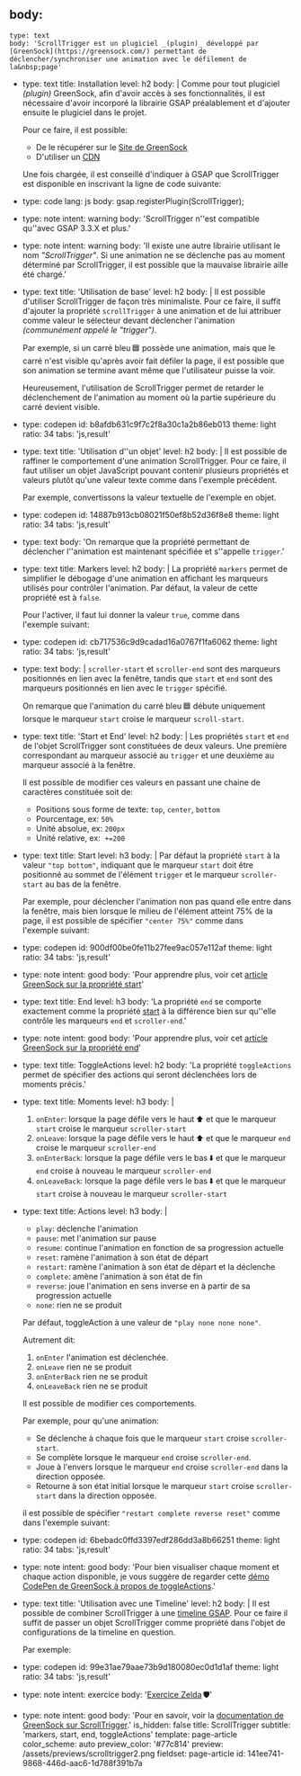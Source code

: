 body:
  -
    type: text
    body: 'ScrollTrigger est un plugiciel _(plugin)_ développé par [GreenSock](https://greensock.com/) permettant de déclencher/synchroniser une animation avec le défilement de la&nbsp;page'
  -
    type: text
    title: Installation
    level: h2
    body: |
      Comme pour tout plugiciel _(plugin)_ GreenSock, afin d'avoir accès à ses fonctionnalités, il est nécessaire d'avoir incorporé la librairie GSAP préalablement et d'ajouter ensuite le plugiciel dans le&nbsp;projet.
      
      Pour ce faire, il est&nbsp;possible:
      
      - De le récupérer sur le [Site de GreenSock](https://greensock.com/docs/v3/Installation?checked=core,scrollTrigger#modules)
      - D'utiliser un [CDN](https://cdnjs.com/libraries/gsap)
      
      Une fois chargée, il est conseillé d'indiquer à GSAP que ScrollTrigger est disponible en inscrivant la ligne de code&nbsp;suivante:
  -
    type: code
    lang: js
    body: gsap.registerPlugin(ScrollTrigger);
  -
    type: note
    intent: warning
    body: 'ScrollTrigger n''est compatible qu''avec GSAP 3.3.X et&nbsp;plus.'
  -
    type: note
    intent: warning
    body: 'Il existe une autre librairie utilisant le nom _"ScrollTrigger"_. Si une animation ne se déclenche pas au moment déterminé par ScrollTrigger, il est possible que la mauvaise librairie aille été&nbsp;chargé.'
  -
    type: text
    title: 'Utilisation de base'
    level: h2
    body: |
      Il est possible d'utiliser ScrollTrigger de façon très minimaliste. Pour ce faire, il suffit d'ajouter la propriété `scrollTrigger` à une animation et de lui attribuer comme valeur le sélecteur devant déclencher l'animation _(communément appelé le&nbsp;"trigger")_.
      
      Par exemple, si un carré bleu&thinsp;🟦  possède une animation, mais que le carré n'est visible qu'après avoir fait défiler la page, il est possible que son animation se termine avant même que l'utilisateur puisse la&nbsp;voir. 
      
      Heureusement, l'utilisation de ScrollTrigger permet de retarder le déclenchement de l'animation au moment où la partie supérieure du carré devient&nbsp;visible.
  -
    type: codepen
    id: b8afdb631c9f7c2f8a30c1a2b86eb013
    theme: light
    ratio: 34
    tabs: 'js,result'
  -
    type: text
    title: 'Utilisation d''un objet'
    level: h2
    body: |
      Il est possible de raffiner le comportement d'une animation ScrollTrigger. Pour ce faire, il faut utiliser un objet JavaScript pouvant contenir plusieurs propriétés et valeurs plutôt qu'une valeur texte comme dans l'exemple&nbsp;précédent.
      
      Par exemple, convertissons la valeur textuelle de l'exemple en&nbsp;objet.
  -
    type: codepen
    id: 14887b913cb08021f50ef8b52d36f8e8
    theme: light
    ratio: 34
    tabs: 'js,result'
  -
    type: text
    body: 'On remarque que la propriété permettant de déclencher l''animation est maintenant spécifiée et s''appelle&nbsp;`trigger`.'
  -
    type: text
    title: Markers
    level: h2
    body: |
      La propriété `markers` permet de simplifier le débogage d'une animation en affichant les marqueurs utilisés pour contrôler l'animation. Par défaut, la valeur de cette propriété est à&nbsp;`false`. 
      
      Pour l'activer, il faut lui donner la valeur `true`, comme dans l'exemple&nbsp;suivant:
  -
    type: codepen
    id: cb717536c9d9cadad16a0767f1fa6062
    theme: light
    ratio: 34
    tabs: 'js,result'
  -
    type: text
    body: |
      `scroller-start` et `scroller-end` sont des marqueurs positionnés en lien avec la fenêtre, tandis que `start` et `end` sont des marqueurs positionnés en lien avec le `trigger`&nbsp;spécifié.  
      
      On remarque que l'animation du carré bleu&thinsp;🟦 débute uniquement lorsque le marqueur `start` croise le marqueur&nbsp;`scroll-start`.
  -
    type: text
    title: 'Start et End'
    level: h2
    body: |
      Les propriétés `start` et `end` de l'objet ScrollTrigger sont constituées de deux valeurs. Une première correspondant au marqueur associé au `trigger` et une deuxième au marqueur associé à la fenêtre. 
      
      Il est possible de modifier ces valeurs en passant une chaine de caractères constituée soit de:
      
      - Positions sous forme de texte: `top`, `center`,&nbsp;`bottom`
      - Pourcentage, ex:&nbsp;`50%`
      - Unité absolue, ex:&nbsp;`200px`
      - Unité relative, ex:&nbsp; `+=200`
  -
    type: text
    title: Start
    level: h3
    body: |
      Par défaut la propriété `start` à la valeur `"top bottom"`, indiquant que le marqueur `start` doit être positionné au sommet de l'élément `trigger` et le marqueur `scroller-start`  au bas de la&nbsp;fenêtre.
      
      Par exemple, pour déclencher l'animation non pas quand elle entre dans la fenêtre, mais bien lorsque le milieu de l'élément atteint 75% de la page, il est possible de spécifier `"center 75%"` comme dans l'exemple&nbsp;suivant:
  -
    type: codepen
    id: 900df00be0fe11b27fee9ac057e112af
    theme: light
    ratio: 34
    tabs: 'js,result'
  -
    type: note
    intent: good
    body: 'Pour apprendre plus, voir cet [article GreenSock sur la propriété start](https://greensock.com/docs/v3/Plugins/ScrollTrigger/start)'
  -
    type: text
    title: End
    level: h3
    body: 'La propriété `end` se comporte exactement comme la propriété [start](#start) à la différence bien sur qu''elle contrôle les marqueurs `end` et `scroller-end`.'
  -
    type: note
    intent: good
    body: 'Pour apprendre plus, voir cet [article GreenSock sur la propriété end](https://greensock.com/docs/v3/Plugins/ScrollTrigger/end)'
  -
    type: text
    title: ToggleActions
    level: h2
    body: 'La propriété `toggleActions` permet de spécifier des actions qui seront déclenchées lors de moments&nbsp;précis.'
  -
    type: text
    title: Moments
    level: h3
    body: |
      1. `onEnter`: lorsque la page défile vers le haut&thinsp;⬆️ et que le marqueur `start` croise le marqueur&nbsp;`scroller-start`
      2. `onLeave`: lorsque la page défile vers le haut&thinsp;⬆️  et que le marqueur `end` croise le marqueur&nbsp;`scroller-end`
      3. `onEnterBack`: lorsque la page défile vers le bas&thinsp;⬇️ et que le marqueur `end` croise à nouveau le marqueur&nbsp;`scroller-end`
      4. `onLeaveBack`: lorsque la page défile vers le bas&thinsp;⬇️ et que le marqueur `start` croise à nouveau le marqueur&nbsp;`scroller-start`
  -
    type: text
    title: Actions
    level: h3
    body: |
      - `play`: déclenche l'animation
      - `pause`: met l'animation sur&nbsp;pause
      - `resume`: continue l'animation en fonction de sa progression&nbsp;actuelle
      - `reset`: ramène l'animation à son état de&nbsp;départ
      - `restart`: ramène l'animation à son état de départ et la&nbsp;déclenche
      - `complete`: amène l'animation à son état de fin
      - `reverse`: joue l'animation en sens inverse en à partir de sa progression&nbsp;actuelle
      - `none`: rien ne se&nbsp;produit
      
      Par défaut, toggleAction à une valeur de `"play none none none"`. 
      
      Autrement dit: 
      
      1. `onEnter` l'animation est déclenchée. 
      2. `onLeave` rien ne se&nbsp;produit
      3. `onEnterBack` rien ne se&nbsp;produit
      4. `onLeaveBack` rien ne se&nbsp;produit
      
      Il est possible de modifier ces&nbsp;comportements. 
      
      Par exemple, pour qu'une&nbsp;animation: 
      
      - Se déclenche à chaque fois que le marqueur `start` croise&nbsp;`scroller-start`.
      - Se complète lorsque le marqueur `end` croise&nbsp;`scroller-end`.
      - Joue à l'envers lorsque le marqueur `end` croise `scroller-end` dans la direction&nbsp;opposée.
      - Retourne à son état initial lorsque le marqueur `start` croise `scroller-start` dans la direction&nbsp;opposée. 
      
      il est possible de spécifier `"restart complete reverse reset"` comme dans l'exemple&nbsp;suivant:
  -
    type: codepen
    id: 6bebadc0ffd3397edf286dd3a8b66251
    theme: light
    ratio: 34
    tabs: 'js,result'
  -
    type: note
    intent: good
    body: 'Pour bien visualiser chaque moment et chaque action disponible, je vous suggère de regarder cette [démo CodePen de GreenSock à propos de&nbsp;toggleActions](https://codepen.io/GreenSock/pen/LYVKWGo).'
  -
    type: text
    title: 'Utilisation avec une Timeline'
    level: h2
    body: |
      Il est possible de combiner ScrollTrigger à une [timeline GSAP](./gsap-timeline). Pour ce faire il suffit de passer un objet ScrollTrigger comme propriété dans l'objet de configurations de la timeline en&nbsp;question.
      
      Par exemple:
  -
    type: codepen
    id: 99e31ae79aae73b9d180080ec0d1d1af
    theme: light
    ratio: 34
    tabs: 'js,result'
  -
    type: note
    intent: exercice
    body: '[Exercice Zelda](https://smnarnold.com/exercice/gsap/zelda)&thinsp;🛡️'
  -
    type: note
    intent: good
    body: 'Pour en savoir, voir la [documentation de GreenSock sur&nbsp;ScrollTrigger](https://greensock.com/docs/v3/Plugins/ScrollTrigger).'
is_hidden: false
title: ScrollTrigger
subtitle: 'markers, start, end, toggleActions'
template: page-article
color_scheme: auto
preview_color: '#77c814'
preview: /assets/previews/scrolltrigger2.png
fieldset: page-article
id: 141ee741-9868-446d-aac6-1d788f391b7a
